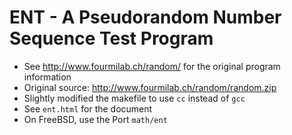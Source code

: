 # ENT - A Pseudorandom Number Sequence Test Program

* See <http://www.fourmilab.ch/random/> for the original program information
* Original source: http://www.fourmilab.ch/random/random.zip
* Slightly modified the makefile to use `cc` instead of `gcc`
* See `ent.html` for the document
* On FreeBSD, use the Port `math/ent`
